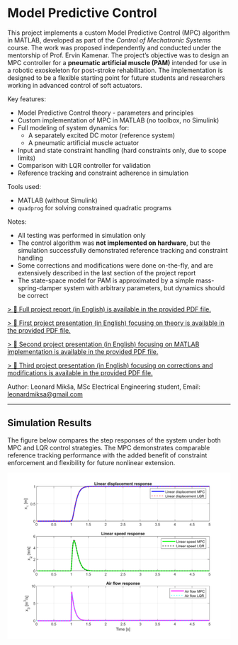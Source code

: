 # Model Predictive Control

This project implements a custom Model Predictive Control (MPC) algorithm in MATLAB, developed as part of the *Control of Mechatronic Systems* course. The work was proposed independently and conducted under the mentorship of Prof. Ervin Kamenar. 
The project’s objective was to design an MPC controller for a **pneumatic artificial muscle (PAM)** intended for use in a robotic exoskeleton for post-stroke rehabilitation. The implementation is designed to be a flexible starting point for future students and researchers working in advanced control of soft actuators.

Key features:
- Model Predictive Control theory - parameters and principles
- Custom implementation of MPC in MATLAB (no toolbox, no Simulink)
- Full modeling of system dynamics for:
  - A separately excited DC motor (reference system)
  - A pneumatic artificial muscle actuator
- Input and state constraint handling (hard constraints only, due to scope limits)
- Comparison with LQR controller for validation
- Reference tracking and constraint adherence in simulation

Tools used:
- MATLAB (without Simulink)
- `quadprog` for solving constrained quadratic programs

Notes:
- All testing was performed in simulation only
- The control algorithm was **not implemented on hardware**, but the simulation successfully demonstrated reference tracking and constraint handling
- Some corrections and modifications were done on-the-fly, and are extensively described in the last section of the project report
- The state-space model for PAM is approximated by a simple mass-spring-damper system with arbitrary parameters, but dynamics should be correct

[> 📎 Full project report (in English) is available in the provided PDF file.](MPC_Leonard_Miksa.pdf)

[> 📎 First project presentation (in English) focusing on theory is available in the provided PDF file.](MPC_Leonard_Miksa_1.pdf)

[> 📎 Second project presentation (in English) focusing on MATLAB implementation is available in the provided PDF file.](MPC_Leonard_Miksa_2.pdf)

[> 📎 Third project presentation (in English) focusing on corrections and modifications is available in the provided PDF file.](MPC_Leonard_Miksa_3.pdf)



Author:
Leonard Mikša,
MSc Electrical Engineering student,
Email: [leonardmiksa@gmail.com](mailto:leonardmiksa@gmail.com)


---

## Simulation Results

The figure below compares the step responses of the system under both MPC and LQR control strategies. The MPC demonstrates comparable reference tracking performance with the added benefit of constraint enforcement and flexibility for future nonlinear extension.

![MPC vs LQR Comparison](MPCvsLQR.png)
